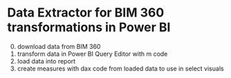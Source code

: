 # Data Extractor for BIM 360 transformations in Power BI
0. download data from BIM 360
0. transform data in Power BI Query Editor with m code
0. load data into report
0. create measures with dax code from loaded data to use in select visuals
